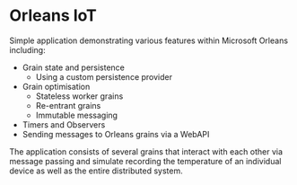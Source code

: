 # Orleans IoT

Simple application demonstrating various features within Microsoft Orleans including:

- Grain state and persistence
  - Using a custom persistence provider
- Grain optimisation
  - Stateless worker grains
  - Re-entrant grains
  - Immutable messaging
- Timers and Observers
- Sending messages to Orleans grains via a WebAPI

The application consists of several grains that interact with each other via message passing and simulate recording the temperature of an individual device as well as the entire distributed system.

